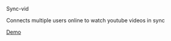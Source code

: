 Sync-vid

Connects multiple users online to watch youtube videos in sync

[Demo](http://sync-vid.herokuapp.com/)
